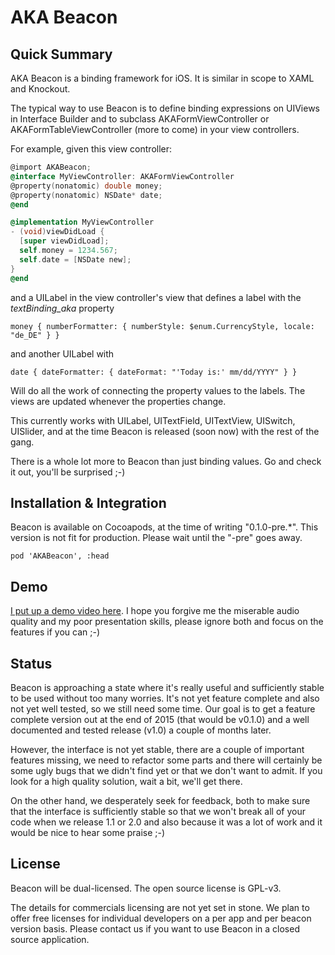 # AKA Beacon

## Quick Summary

AKA Beacon is a binding framework for iOS. It is similar in scope to XAML and Knockout.

The typical way to use Beacon is to define binding expressions on UIViews in Interface Builder and to subclass AKAFormViewController or AKAFormTableViewController (more to come) in your view controllers.

For example, given this view controller:

```Objective-C
@import AKABeacon;
@interface MyViewController: AKAFormViewController
@property(nonatomic) double money;
@property(nonatomic) NSDate* date;
@end
```

```Objective-C
@implementation MyViewController
- (void)viewDidLoad {
  [super viewDidLoad];
  self.money = 1234.567;
  self.date = [NSDate new];
}
@end
```

and a UILabel in the view controller's view that defines a label with the *textBinding_aka* property

```
money { numberFormatter: { numberStyle: $enum.CurrencyStyle, locale: "de_DE" } }
```

and another UILabel with

```
date { dateFormatter: { dateFormat: "'Today is:' mm/dd/YYYY" } }
```

Will do all the work of connecting the property values to the labels. The views are updated whenever the properties change.

This currently works with UILabel, UITextField, UITextView, UISwitch, UISlider, and at the time Beacon is released (soon now) with the rest of the gang.

There is a whole lot more to Beacon than just binding values. Go and check it out, you'll be surprised ;-)

## Installation & Integration

Beacon is available on Cocoapods, at the time of writing "0.1.0-pre.*". This version is not fit for production. Please wait until the "-pre" goes away.

```
pod 'AKABeacon', :head
```

## Demo

[I put up a demo video here](https://www.youtube.com/watch?v=88DkI8ZfEkg). I hope you forgive me the miserable audio quality and my poor presentation skills, please ignore both and focus on the features if you can ;-)

## Status

Beacon is approaching a state where it's really useful and sufficiently stable to be used without too many worries. It's not yet feature complete and also not yet well tested, so we still need some time. Our goal is to get a feature complete version out at the end of 2015 (that would be v0.1.0) and a well documented and tested release (v1.0) a couple of months later.

However, the interface is not yet stable, there are a couple of important features missing, we need to refactor some parts and there will certainly be some ugly bugs that we didn't find yet or that we don't want to admit. If you look for a high quality solution, wait a bit, we'll get there.

On the other hand, we desperately seek for feedback, both to make sure that the interface is sufficiently stable so that we won't break all of your code when we release 1.1 or 2.0 and also because it was a lot of work and it would be nice to hear some praise ;-)

## License

Beacon will be dual-licensed. The open source license is GPL-v3.

The details for commercials licensing are not yet set in stone. We plan to offer free licenses for individual developers on a per app and per beacon version basis. Please contact us if you want to use Beacon in a closed source application.